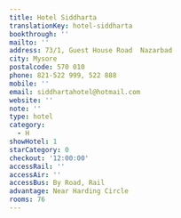 ```yaml
---
title: Hotel Siddharta
translationKey: hotel-siddharta
bookthrough: ''
mailto: ''
address: 73/1, Guest House Road  Nazarbad
city: Mysore
postalcode: 570 010
phone: 821-522 999, 522 888
mobile: ''
email: siddhartahotel@hotmail.com
website: ''
note: ''
type: hotel
category:
  - H
showHotel: 1
starCategory: 0
checkout: '12:00:00'
accessRail: ''
accessAir: ''
accessBus: By Road, Rail
advantage: Near Harding Circle
rooms: 76
---
```

